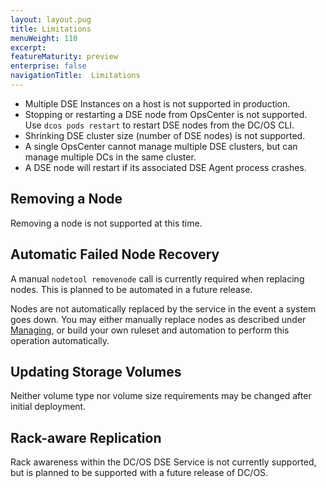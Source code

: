 ```yaml
---
layout: layout.pug
title: Limitations
menuWeight: 110
excerpt:
featureMaturity: preview
enterprise: false
navigationTitle:  Limitations
---
```


<!-- This source repo for this topic is https://github.com/mesosphere/dse-private -->


- Multiple DSE Instances on a host is not supported in production.
- Stopping or restarting a DSE node from OpsCenter is not supported. Use `dcos pods restart` to restart DSE nodes from the DC/OS CLI.
- Shrinking DSE cluster size (number of DSE nodes) is not supported.
- A single OpsCenter cannot manage multiple DSE clusters, but can manage multiple DCs in the same cluster.
- A DSE node will restart if its associated DSE Agent process crashes.

## Removing a Node
Removing a node is not supported at this time.

## Automatic Failed Node Recovery
A manual `nodetool removenode` call is currently required when replacing nodes. This is planned to be automated in a future release.

Nodes are not automatically replaced by the service in the event a system goes down. You may either manually replace nodes as described under [Managing](#managing), or build your own ruleset and automation to perform this operation automatically.

## Updating Storage Volumes
Neither volume type nor volume size requirements may be changed after initial deployment.

## Rack-aware Replication
Rack awareness within the DC/OS DSE Service is not currently supported, but is planned to be supported with a future release of DC/OS.

